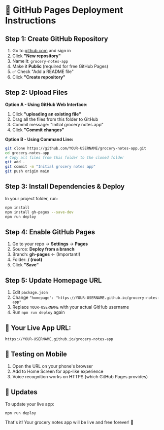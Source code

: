 # 🚀 GitHub Pages Deployment Instructions

## Step 1: Create GitHub Repository
1. Go to [github.com](https://github.com) and sign in
2. Click **"New repository"**
3. Name it: `grocery-notes-app`
4. Make it **Public** (required for free GitHub Pages)
5. ✅ Check "Add a README file"
6. Click **"Create repository"**

## Step 2: Upload Files
**Option A - Using GitHub Web Interface:**
1. Click **"uploading an existing file"** 
2. Drag all the files from this folder to GitHub
3. Commit message: "Initial grocery notes app"
4. Click **"Commit changes"**

**Option B - Using Command Line:**
```bash
git clone https://github.com/YOUR-USERNAME/grocery-notes-app.git
cd grocery-notes-app
# Copy all files from this folder to the cloned folder
git add .
git commit -m "Initial grocery notes app"
git push origin main
```

## Step 3: Install Dependencies & Deploy
In your project folder, run:
```bash
npm install
npm install gh-pages --save-dev
npm run deploy
```

## Step 4: Enable GitHub Pages
1. Go to your repo → **Settings** → **Pages**
2. Source: **Deploy from a branch**
3. Branch: **gh-pages** ← (Important!)
4. Folder: **/ (root)**
5. Click **"Save"**

## Step 5: Update Homepage URL
1. Edit `package.json`
2. Change `"homepage": "https://YOUR-USERNAME.github.io/grocery-notes-app"`
3. Replace `YOUR-USERNAME` with your actual GitHub username
4. Run `npm run deploy` again

## 🎉 Your Live App URL:
```
https://YOUR-USERNAME.github.io/grocery-notes-app
```

## 📱 Testing on Mobile
1. Open the URL on your phone's browser
2. Add to Home Screen for app-like experience
3. Voice recognition works on HTTPS (which GitHub Pages provides)

## 🔄 Updates
To update your live app:
```bash
npm run deploy
```

That's it! Your grocery notes app will be live and free forever! 🎉